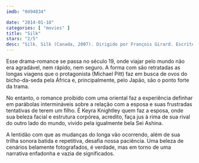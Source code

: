 ```yaml
---
imdb: "0494834"

date: "2014-01-18"
categories: [ "movies" ]
title: "Silk"
stars: "2/5"
desc: "Silk. Silk (Canada, 2007). Dirigido por François Girard. Escrito por Alessandro Baricco, François Girard, Michael Golding. Com Sei Ashina, Michael Pitt, Tony Vogel, Toni Bertorelli, Keira Knightley, Kenneth Welsh, Martha Burns, Alfred Molina, Michael Golding."
---
```

Esse drama-romance se passa no século 19, onde viajar pelo mundo não era agradável, nem rápido, nem seguro. A forma com são retratadas as longas viagens que o protagonista (Michael Pitt) faz em busca de ovos do bicho-da-seda pela África e, principalmente, pelo Japão, são o ponto forte da trama.

No entanto, o romance proibido com uma oriental faz a experiência definhar em parábolas intermináveis sobre a relação com a esposa e suas frustradas tentativas de terem um filho. É Keyra Knightley quem faz a esposa, onde sua beleza facial e estrutura corpórea, acredito, faça jus à rima de sua rival do outro lado do mundo, vivido pela igualmente bela Sei Ashina.

A lentidão com que as mudanças do longa vão ocorrendo, além de sua trilha sonora batida e repetitiva, desafia nossa paciência. Uma beleza de cenários belamente fotografados, é verdade, mas em torno de uma narrativa enfadonha e vazia de significados.

